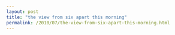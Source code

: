 ```yaml
---
layout: post
title: "the view from six apart this morning"
permalink: /2010/07/the-view-from-six-apart-this-morning.html
---
```


<p class="asset asset-video">
	<object height="344" width="425"><param name="movie" value="http://www.youtube.com/v/CepTA4jrQ-k&amp;fs=1" /><param name="allowFullScreen" value="true" /><param name="allowscriptaccess" value="always" /><embed allowfullscreen="true" allowscriptaccess="always" height="344" src="http://www.youtube.com/v/CepTA4jrQ-k&amp;fs=1" type="application/x-shockwave-flash" width="425" /></object>
</p>


